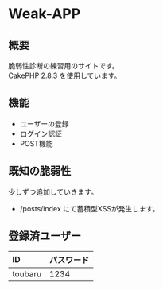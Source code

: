 # Weak-APP

## 概要

脆弱性診断の練習用のサイトです。<br />
CakePHP 2.8.3 を使用しています。<br />

## 機能

- ユーザーの登録
- ログイン認証
- POST機能

## 既知の脆弱性

少しずつ追加していきます。

- /posts/index にて蓄積型XSSが発生します。

## 登録済ユーザー

| ID       | パスワード |
|:---------|:-----------|
|toubaru   | 1234       |
